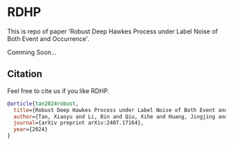 # RDHP
This is repo of paper 'Robust Deep Hawkes Process under Label Noise of Both Event and Occurrence'.

Comming Soon...



## Citation
Feel free to cite us if you like RDHP.

```bibtex
@article{tan2024robust,
  title={Robust Deep Hawkes Process under Label Noise of Both Event and Occurrence},
  author={Tan, Xiaoyu and Li, Bin and Qiu, Xihe and Huang, Jingjing and Xu, Yinghui and Chu, Wei},
  journal={arXiv preprint arXiv:2407.17164},
  year={2024}
}
```
